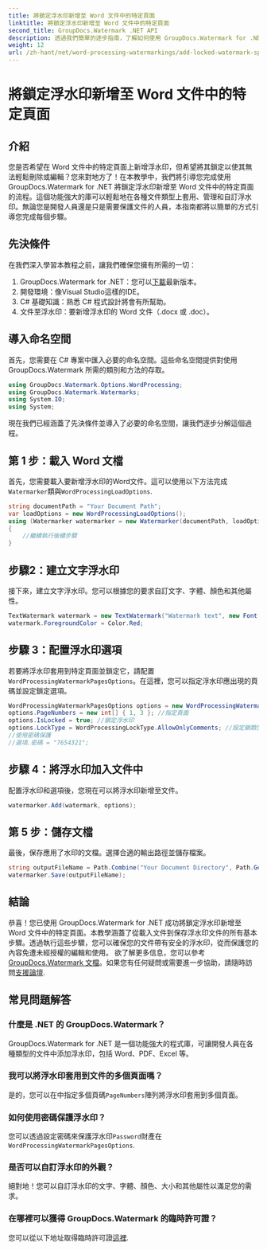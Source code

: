 ```yaml
---
title: 將鎖定浮水印新增至 Word 文件中的特定頁面
linktitle: 將鎖定浮水印新增至 Word 文件中的特定頁面
second_title: GroupDocs.Watermark .NET API
description: 透過我們簡單的逐步指南，了解如何使用 GroupDocs.Watermark for .NET 將鎖定浮水印新增至 Word 文件中的特定頁面。
weight: 12
url: /zh-hant/net/word-processing-watermarkings/add-locked-watermark-specific-pages-word-docs/
---
```


# 將鎖定浮水印新增至 Word 文件中的特定頁面

## 介紹
您是否希望在 Word 文件中的特定頁面上新增浮水印，但希望將其鎖定以使其無法輕鬆刪除或編輯？您來對地方了！在本教學中，我們將引導您完成使用 GroupDocs.Watermark for .NET 將鎖定浮水印新增至 Word 文件中的特定頁面的流程。這個功能強大的庫可以輕鬆地在各種文件類型上套用、管理和自訂浮水印。無論您是開發人員還是只是需要保護文件的人員，本指南都將以簡單的方式引導您完成每個步驟。
## 先決條件
在我們深入學習本教程之前，讓我們確保您擁有所需的一切：
1.  GroupDocs.Watermark for .NET：您可以[下載](https://releases.groupdocs.com/Watermark/net/)最新版本。
2. 開發環境：像Visual Studio這樣的IDE。
3. C# 基礎知識：熟悉 C# 程式設計將會有所幫助。
4. 文件至浮水印：要新增浮水印的 Word 文件（.docx 或 .doc）。
## 導入命名空間
首先，您需要在 C# 專案中匯入必要的命名空間。這些命名空間提供對使用 GroupDocs.Watermark 所需的類別和方法的存取。
```csharp
using GroupDocs.Watermark.Options.WordProcessing;
using GroupDocs.Watermark.Watermarks;
using System.IO;
using System;
```
現在我們已經涵蓋了先決條件並導入了必要的命名空間，讓我們逐步分解這個過程。
## 第 1 步：載入 Word 文檔
首先，您需要載入要新增浮水印的Word文件。這可以使用以下方法完成`Watermarker`類與`WordProcessingLoadOptions`.
```csharp
string documentPath = "Your Document Path";
var loadOptions = new WordProcessingLoadOptions();
using (Watermarker watermarker = new Watermarker(documentPath, loadOptions))
{
    //繼續執行後續步驟
}
```
## 步驟2：建立文字浮水印
接下來，建立文字浮水印。您可以根據您的要求自訂文字、字體、顏色和其他屬性。
```csharp
TextWatermark watermark = new TextWatermark("Watermark text", new Font("Arial", 19));
watermark.ForegroundColor = Color.Red;
```
## 步驟 3：配置浮水印選項
若要將浮水印套用到特定頁面並鎖定它，請配置`WordProcessingWatermarkPagesOptions`。在這裡，您可以指定浮水印應出現的頁碼並設定鎖定選項。
```csharp
WordProcessingWatermarkPagesOptions options = new WordProcessingWatermarkPagesOptions();
options.PageNumbers = new int[] { 1, 3 }; //指定頁面
options.IsLocked = true; //鎖定浮水印
options.LockType = WordProcessingLockType.AllowOnlyComments; //設定鎖類型
//使用密碼保護
//選項.密碼 = "7654321";
```
## 步驟 4：將浮水印加入文件中
配置浮水印和選項後，您現在可以將浮水印新增至文件。
```csharp
watermarker.Add(watermark, options);
```
## 第 5 步：儲存文檔
最後，保存應用了水印的文檔。選擇合適的輸出路徑並儲存檔案。
```csharp
string outputFileName = Path.Combine("Your Document Directory", Path.GetFileName(documentPath));
watermarker.Save(outputFileName);
```
## 結論
恭喜！您已使用 GroupDocs.Watermark for .NET 成功將鎖定浮水印新增至 Word 文件中的特定頁面。本教學涵蓋了從載入文件到保存浮水印文件的所有基本步驟。透過執行這些步驟，您可以確保您的文件帶有安全的浮水印，從而保護您的內容免遭未經授權的編輯和使用。
欲了解更多信息，您可以參考[GroupDocs.Watermark 文檔](https://tutorials.groupdocs.com/Watermark/net/)。如果您有任何疑問或需要進一步協助，請隨時訪問[支援論壇](https://forum.groupdocs.com/c/watermark/19).
## 常見問題解答
### 什麼是 .NET 的 GroupDocs.Watermark？
GroupDocs.Watermark for .NET 是一個功能強大的程式庫，可讓開發人員在各種類型的文件中添加浮水印，包括 Word、PDF、Excel 等。
### 我可以將浮水印套用到文件的多個頁面嗎？
是的，您可以在中指定多個頁碼`PageNumbers`陣列將浮水印套用到多個頁面。
### 如何使用密碼保護浮水印？
您可以透過設定密碼來保護浮水印`Password`財產在`WordProcessingWatermarkPagesOptions`.
### 是否可以自訂浮水印的外觀？
絕對地！您可以自訂浮水印的文字、字體、顏色、大小和其他屬性以滿足您的需求。
### 在哪裡可以獲得 GroupDocs.Watermark 的臨時許可證？
您可以從以下地址取得臨時許可證[這裡](https://purchase.groupdocs.com/temporary-license/).